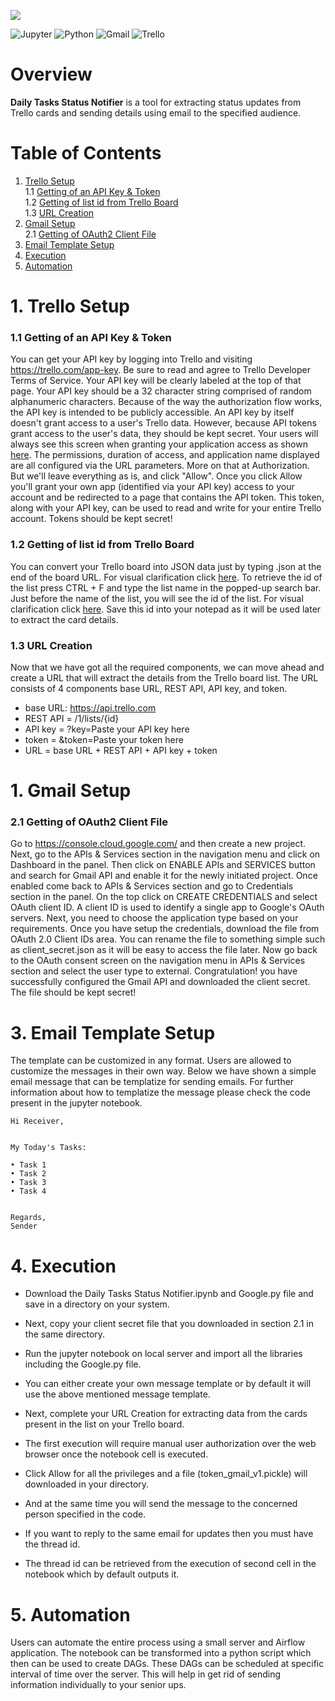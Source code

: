 <a href="https://github.com/insaid2018/automation-projects/tree/main/Daily%20Tasks%20Status%20Notifier"><img src="https://raw.githubusercontent.com/insaid2018/automation-projects/main/python-codes/daily-tasks-status-notifier/images/logo.png"></a>

<img alt="Jupyter" src="https://img.shields.io/badge/Jupyter-%23F37626.svg?style=for-the-badge&logo=Jupyter&logoColor=white" /> <img alt="Python" src="https://img.shields.io/badge/python-%2314354C.svg?style=for-the-badge&logo=python&logoColor=white"/> <img alt="Gmail" src="https://img.shields.io/badge/Gmail-D14836?style=for-the-badge&logo=gmail&logoColor=white" /> <img alt="Trello" src="https://img.shields.io/badge/Trello-%23026AA7.svg?style=for-the-badge&logo=Trello&logoColor=white"/>

# Overview
**Daily Tasks Status Notifier** is a tool for extracting status updates from Trello cards and sending details using email to the specified audience.

# Table of Contents
1. [Trello Setup](#Section1)<br>
  1.1 [Getting of an API Key & Token](#Section11)<br>
  1.2 [Getting of list id from Trello Board](#Section12)<br>
  1.3 [URL Creation](#Section13)<br>  
2. [Gmail Setup](#Section2)<br>
  2.1 [Getting of OAuth2 Client File](#Section21)<br>  
3. [Email Template Setup](#Section3)<br>
4. [Execution](#Section4)<br>
5. [Automation](#Section5)</br>

<a name=Section1></a>
# 1. Trello Setup

<a name=Section11></a>
### 1.1 Getting of an API Key & Token

You can get your API key by logging into Trello and visiting https://trello.com/app-key. 
Be sure to read and agree to Trello Developer Terms of Service. 
Your API key will be clearly labeled at the top of that page.
Your API key should be a 32 character string comprised of random alphanumeric characters. 
Because of the way the authorization flow works, the API key is intended to be publicly accessible. 
An API key by itself doesn't grant access to a user's Trello data. 
However, because API tokens grant access to the user's data, they should be kept secret.
Your users will always see this screen when granting your application access as shown <a href="https://developer.atlassian.com/cloud/trello/guides/rest-api/images/rest-api-auth.png">here</a>. 
The permissions, duration of access, and application name displayed are all configured via the URL parameters. 
More on that at Authorization. But we'll leave everything as is, and click "Allow".
Once you click Allow you'll grant your own app (identified via your API key) access to your account and be redirected to a page that contains the API token.
This token, along with your API key, can be used to read and write for your entire Trello account. Tokens should be kept secret!

<a name=Section12></a>
### 1.2 Getting of list id from Trello Board

You can convert your Trello board into JSON data just by typing .json at the end of the board URL. For visual clarification click <a href="https://raw.githubusercontent.com/insaid2018/automation-projects/main/python-codes/daily-tasks-status-notifier/images/trellojsonbefore.PNG">here</a>.
To retrieve the id of the list press CTRL + F and type the list name in the popped-up search bar.
Just before the name of the list, you will see the id of the list. For visual clarification click <a href="https://raw.githubusercontent.com/insaid2018/automation-projects/main/python-codes/daily-tasks-status-notifier/images/trellojsonafter.PNG">here</a>. Save this id into your notepad as it will be used later to extract the card details.

<a name=Section13></a>
### 1.3 URL Creation

Now that we have got all the required components, we can move ahead and create a URL that will extract the details from the Trello board list.
The URL consists of 4 components base URL, REST API, API key, and token.

- base URL: https://api.trello.com
- REST API = /1/lists/{id}
- API key = ?key=Paste your API key here
- token = &token=Paste your token here
- URL = base URL + REST API + API key + token

<a name=Section2></a>
# 1. Gmail Setup

<a name=Section21></a>
### 2.1 Getting of OAuth2 Client File

Go to https://console.cloud.google.com/ and then create a new project.
Next, go to the APIs & Services section in the navigation menu and click on Dashboard in the panel.
Then click on ENABLE APIs and SERVICES button and search for Gmail API and enable it for the newly initiated project. 
Once enabled come back to APIs & Services section and go to Credentials section in the panel.
On the top click on CREATE CREDENTIALS and select OAuth client ID. 
A client ID is used to identify a single app to Google's OAuth servers.
Next, you need to choose the application type based on your requirements.
Once you have setup the credentials, download the file from OAuth 2.0 Client IDs area.
You can rename the file to something simple such as client_secret.json as it will be easy to access the file later.
Now go back to the OAuth consent screen on the navigation menu in APIs & Services section and select the user type to external.
Congratulation! you have successfully configured the Gmail API and downloaded the client secret. The file should be kept secret!

<a name=Section3></a>
# 3. Email Template Setup

The template can be customized in any format. Users are allowed to customize the messages in their own way.
Below we have shown a simple email message that can be templatize for sending emails.
For further information about how to templatize the message please check the code present in the jupyter notebook.

```
Hi Receiver,


My Today's Tasks:

• Task 1
• Task 2
• Task 3
• Task 4


Regards,
Sender
```

<a name=Section4></a>
# 4. Execution

- Download the Daily Tasks Status Notifier.ipynb and Google.py file and save in a directory on your system.

- Next, copy your client secret file that you downloaded in section 2.1 in the same directory.
 
- Run the jupyter notebook on local server and import all the libraries including the Google.py file.

- You can either create your own message template or by default it will use the above mentioned message template.
 
- Next, complete your <a name=Section13>URL Creation</a> for extracting data from the cards present in the list on your Trello board.

- The first execution will require manual user authorization over the web browser once the notebook cell is executed.

- Click Allow for all the privileges and a file (token_gmail_v1.pickle) will downloaded in your directory.

- And at the same time you will send the message to the concerned person specified in the code.

- If you want to reply to the same email for updates then you must have the thread id.

- The thread id can be retrieved from the execution of second cell in the notebook which by default outputs it.


<a name=Section5></a>
# 5. Automation

Users can automate the entire process using a small server and Airflow application. 
The notebook can be transformed into a python script which then can be used to create DAGs.
These DAGs can be scheduled at specific interval of time over the server.
This will help in get rid of sending information individually to your senior ups. 
